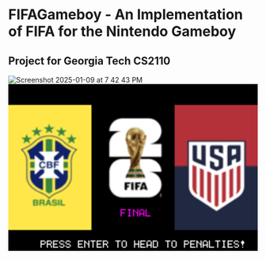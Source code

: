# FIFAGameboy - An Implementation of FIFA for the Nintendo Gameboy

## Project for Georgia Tech CS2110

<img width="636" alt="Screenshot 2025-01-09 at 7 42 43 PM" src="https://github.com/user-attachments/assets/5c906404-b0c9-4e2a-9c2d-e8453eae5084" />


<img src="https://github.com/AarnavSawant/FIFAGameboy/blob/main/fifa.gif?raw=true" width="636" />
